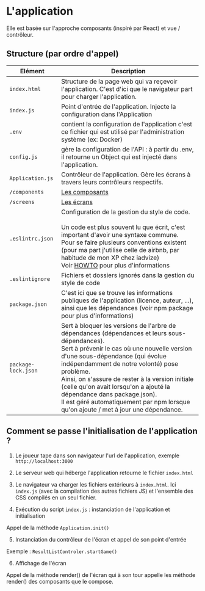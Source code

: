 # L'application

Elle est basée sur l'approche composants (inspiré par React) et vue / contrôleur.

## Structure (par ordre d'appel)

| Elément | Description                     |
| ------- | ------------------------------- |
| `index.html`  | Structure de la page web qui va reçevoir l'application. C'est d'ici que le navigateur part pour charger l'application. |
| `index.js`  | Point d'entrée de l'application. Injecte la configuration dans l'Application |
| `.env`  | contient la configuration de l'application c'est ce fichier qui est utilisé par l'administration système (ex: Docker) |
| `config.js`  | gère la configuration de l'API : à partir du .env, il retourne un Object qui est injecté dans l'application. |
| `Application.js`  | Contrôleur de l'application. Gère les écrans à travers leurs contrôleurs respectifs. |
| `/components`  | [Les composants](components/explication.md) |
| `/screens`  | [Les écrans](screens/explication.md) |
| `.eslintrc.json`  | Configuration de la gestion du style de code.<br /><br />Un code est plus souvent lu que écrit, c'est important d'avoir une syntaxe commune.<br />Pour se faire plusieurs conventions existent (pour ma part j'utilise celle de airbnb, par habitude de mon XP chez iadvize)<br />Voir [HOWTO](../HOWTO.md) pour plus d'informations |
| `.eslintignore`  | Fichiers et dossiers ignorés dans la gestion du style de code |
| `package.json`  | C'est ici que se trouve les informations publiques de l'application (licence, auteur, ...), ainsi que les dépendances (voir npm package pour plus d'informations) |
| `package-lock.json`  | Sert à bloquer les versions de l'arbre de dépendances (dépendances et leurs sous-dépendances).<br />Sert à prévenir le cas où une nouvelle version d'une sous-dépendance (qui évolue indépendamment de notre volonté) pose problème.<br />Ainsi, on s'assure de rester à la version initiale (celle qu'on avait lorsqu'on a ajouté la dépendance dans package.json).<br />Il est géré automatiquement par npm lorsque qu'on ajoute / met à jour une dépendance. |

## Comment se passe l'initialisation de l'application ?

1. Le joueur tape dans son navigateur l'url de l'application, exemple `http://localhost:3000`

2. Le serveur web qui héberge l'application retourne le fichier `index.html`

3. Le navigateur va charger les fichiers extérieurs à `index.html`. Ici `index.js` (avec la compilation des autres fichiers JS) et l'ensemble des CSS compilés en un seul fichier.

4. Exécution du script `index.js` : instanciation de l'application et initialisation

Appel de la méthode `Application.init()`

5. Instanciation du contrôleur de l'écran et appel de son point d'entrée

Exemple : `ResultListControler.startGame()`

6. Affichage de l'écran

Appel de la méthode render() de l'écran qui à son tour appelle les méthode render() des composants que le compose.
